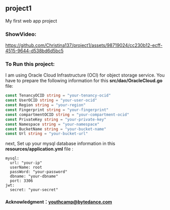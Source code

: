 ## project1
My first web app project

### ShowVideo:

https://github.com/Christina137/project1/assets/98719024/cc230b12-ecff-4515-9644-d538bd6d5bc5


### To Run this project:
I am using Oracle Cloud Infrastructure (OCI) for object storage service. You have to prepare the following information for this **src/dao/OracleCloud.go** file:
```go
const TenancyOCID string = "your-tenancy-ocid"
const UserOCID string = "your-user-ocid"
const Region string = "your-region"
const Fingerprint string = "your-fingerprint"
const compartmentOCID string = "your-compartment-ocid"
const PrivateKey string = "your-private-key"
const Namespace string = "your-namespace"
const BucketName string = "your-bucket-name"
const Url string = "your-bucket-url"
```
next, Set up your mysql database information in this **resources/application.yml** file :
```
mysql:
  url: "your-ip"
  userName: root
  passWord: "your-password"
  dbname: "your-dbname"
  port: 3306
jwt:
  secret: "your-secret"
```

#### Acknowledgment：[youthcamp@bytedance.com](https://youthcamp.bytedance.com/)

